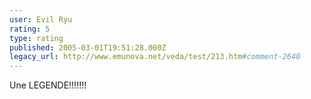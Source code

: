 ```yaml
---
user: Evil Ryu
rating: 5
type: rating
published: 2005-03-01T19:51:28.000Z
legacy_url: http://www.emunova.net/veda/test/213.htm#comment-2640
---
```

Une LEGENDE!!!!!!!